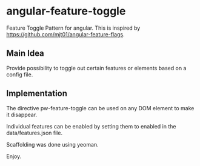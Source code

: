 angular-feature-toggle
======================

Feature Toggle Pattern for angular. This is inspired by https://github.com/mjt01/angular-feature-flags.

Main Idea
---------
Provide possibility to toggle out certain features or elements based on a config file.

Implementation
--------------
The directive pw-feature-toggle can be used on any DOM element to make it disappear.

Individual features can be enabled by setting them to enabled in the data/features.json file.

Scaffolding was done using yeoman.




Enjoy.
